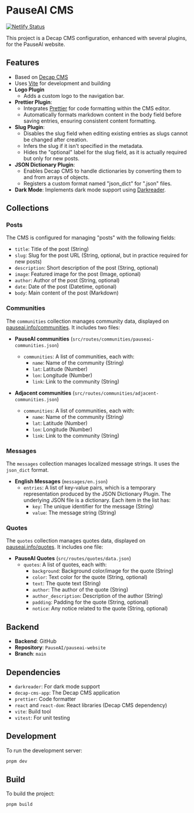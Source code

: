 # PauseAI CMS

[![Netlify Status](https://api.netlify.com/api/v1/badges/d24700b8-9bf5-47e2-a140-46d257dc2250/deploy-status)](https://app.netlify.com/projects/pauseai-cms/deploys)

This project is a Decap CMS configuration, enhanced with several plugins, for the PauseAI website.

## Features

- Based on [Decap CMS](https://decapcms.org/)
- Uses [Vite](https://vitejs.dev/) for development and building
- **Logo Plugin**
    - Adds a custom logo to the navigation bar.
- **Prettier Plugin**: 
    - Integrates [Prettier](https://prettier.io/) for code formatting within the CMS editor.
    - Automatically formats markdown content in the body field before saving entries, ensuring consistent content formatting.
- **Slug Plugin**:
    - Disables the slug field when editing existing entries as slugs cannot be changed after creation.
    - Infers the slug if it isn't specified in the metadata.
    - Hides the "optional" label for the slug field, as it is actually required but only for new posts.
- **JSON Dictionary Plugin**:
    - Enables Decap CMS to handle dictionaries by converting them to and from arrays of objects.
    - Registers a custom format named "json_dict" for ".json" files.
- **Dark Mode**: Implements dark mode support using [Darkreader](https://darkreader.org/).

## Collections

### Posts

The CMS is configured for managing "posts" with the following fields:

- `title`: Title of the post (String)
- `slug`: Slug for the post URL (String, optional, but in practice required for new posts)
- `description`: Short description of the post (String, optional)
- `image`: Featured image for the post (Image, optional)
- `author`: Author of the post (String, optional)
- `date`: Date of the post (Datetime, optional)
- `body`: Main content of the post (Markdown)

### Communities

The `communities` collection manages community data, displayed on [pauseai.info/communities](https://pauseai.info/communities). It includes two files:

- **PauseAI communities** (`src/routes/communities/pauseai-communities.json`)
    - `communities`: A list of communities, each with:
        - `name`: Name of the community (String)
        - `lat`: Latitude (Number)
        - `lon`: Longitude (Number)
        - `link`: Link to the community (String)

- **Adjacent communities** (`src/routes/communities/adjacent-communities.json`)
    - `communities`: A list of communities, each with:
        - `name`: Name of the community (String)
        - `lat`: Latitude (Number)
        - `lon`: Longitude (Number)
        - `link`: Link to the community (String)

### Messages

The `messages` collection manages localized message strings. It uses the `json_dict` format.

- **English Messages** (`messages/en.json`)
    - `entries`: A list of key-value pairs, which is a temporary representation produced by the JSON Dictionary Plugin. The underlying JSON file is a dictionary. Each item in the list has:
        - `key`: The unique identifier for the message (String)
        - `value`: The message string (String)

### Quotes

The `quotes` collection manages quotes data, displayed on [pauseai.info/quotes](https://pauseai.info/quotes). It includes one file:

- **PauseAI Quotes** (`src/routes/quotes/data.json`)
    - `quotes`: A list of quotes, each with:
        - `background`: Background color/image for the quote (String)
        - `color`: Text color for the quote (String, optional)
        - `text`: The quote text (String)
        - `author`: The author of the quote (String)
        - `author_description`: Description of the author (String)
        - `padding`: Padding for the quote (String, optional)
        - `notice`: Any notice related to the quote (String, optional)

## Backend

- **Backend**: GitHub
- **Repository**: `PauseAI/pauseai-website`
- **Branch**: `main`

## Dependencies

- `darkreader`: For dark mode support
- `decap-cms-app`: The Decap CMS application
- `prettier`: Code formatter
- `react` and `react-dom`: React libraries (Decap CMS dependency)
- `vite`: Build tool
- `vitest`: For unit testing

## Development

To run the development server:

```bash
pnpm dev
```

## Build

To build the project:

```bash
pnpm build
